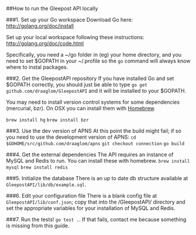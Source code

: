 ##How to run the Gleepost API locally 

###1. Set up your Go workspace
Download Go here: http://golang.org/doc/install

Set up your local workspace following these instructions:
http://golang.org/doc/code.html

Specifically, you need a ~/go folder in (eg) your home directory, and you need to set $GOPATH in your ~/.profile so the `go` command will always know where to instal packages. 

###2. Get the GleepostAPI repository
If you have installed Go and set $GOPATH correctly, you should just be able to type `go get github.com/draaglom/GleepostAPI` and it will be installed to your $GOPATH.

You may need to install version control systems for some dependencies (mercurial, bzr). On OSX you can install them with [Homebrew](http://brew.sh/). 

`brew install hg`
`brew install bzr`

###3. Use the dev version of APNS
At this point the build might fail; if so you need to use the development version of APNS:
`cd $GOHOME/src/github.com/draaglom/apns`
`git checkout connection`
`go build`

###4. Get the external dependencies
The API requires an instance of MySQL and Redis to run. You can install these with homebrew.
`brew install mysql`
`brew install redis`

###5. Initialize the database
There is an up to date db structure available at `GleepostAPI/lib/db/example.sql`. 

###6. Edit your configuration file
There is a blank config file at `GleepostAPI/lib/conf.json`; copy that into the /GleepostAPI/ directory and set the appropriate variables for your installation of MySQL and Redis.

###7. Run the tests!
`go test .`. If that fails, contact me because something is missing from this guide.
